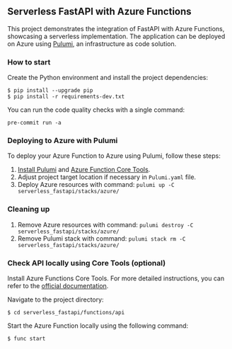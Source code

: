 ## Serverless FastAPI with Azure Functions

This project demonstrates the integration of FastAPI with Azure Functions, showcasing a serverless implementation.
The application can be deployed on Azure using [Pulumi](https://www.pulumi.com/), an infrastructure as code solution.

### How to start

Create the Python environment and install the project dependencies:

```
$ pip install --upgrade pip
$ pip install -r requirements-dev.txt
```

You can run the code quality checks with a single command:

```
pre-commit run -a
```

### Deploying to Azure with Pulumi

To deploy your Azure Function to Azure using Pulumi, follow these steps:

1. [Install Pulumi](https://www.pulumi.com/docs/install/) and [Azure Function Core Tools](https://learn.microsoft.com/en-us/azure/azure-functions/functions-run-local).
2. Adjust project target location if necessary in `Pulumi.yaml` file.
3. Deploy Azure resources with command: `pulumi up -C serverless_fastapi/stacks/azure/`

### Cleaning up

1. Remove Azure resources with command: `pulumi destroy -C serverless_fastapi/stacks/azure/`
2. Remove Pulumi stack with command: `pulumi stack rm -C serverless_fastapi/stacks/azure/`

### Check API locally using Core Tools (optional)

Install Azure Functions Core Tools. For more detailed instructions, you can refer to the [official documentation](https://learn.microsoft.com/en-us/azure/azure-functions/functions-run-local).

Navigate to the project directory:

```
$ cd serverless_fastapi/functions/api
```

Start the Azure Function locally using the following command:

```
$ func start
```
